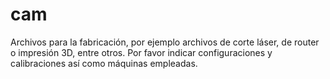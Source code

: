 # cam

Archivos para la fabricación, por ejemplo archivos de corte láser, de router o impresión 3D, entre otros.
Por favor indicar configuraciones y calibraciones así como máquinas empleadas.


